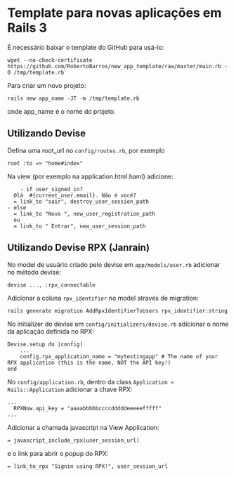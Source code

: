 Template para novas aplicações em Rails 3
=========================================

É necessário baixar o template do GitHub para usá-lo:

    wget --no-check-certificate https://github.com/RobertoBarros/new_app_template/raw/master/main.rb -O /tmp/template.rb

Para criar um novo projeto:

    rails new app_name -JT -m /tmp/template.rb

onde app_name é o nome do projeto.

Utilizando Devise
-----------------

Defina uma root_url no `config/routes.rb`, por exemplo

    root :to => "home#index"

Na view (por exemplo na application.html.haml) adicione:

        - if user_signed_in?
      Olá  #{current_user.email}. Não é você?
      = link_to "sair", destroy_user_session_path
    - else
      = link_to "Novo ", new_user_registration_path
      ou
      = link_to " Entrar", new_user_session_path


Utilizando Devise RPX (Janrain)
----------------------------

No model de usuário criado pelo devise em `app/models/user.rb` adicionar no método devise:

    devise ..., :rpx_connectable

Adicionar a coluna `rpx_identifier` no model através de migration:

    rails generate migration AddRpxIdentifierToUsers rpx_identifier:string


No initializer do devise em `config/initializers/devise.rb` adicionar o nome da aplicação definida no RPX:

    Devise.setup do |config|
        ...
        config.rpx_application_name = "mytestingapp" # The name of your RPX application (this is the name, NOT the API key!)
    end

No `config/application.rb`, dentro da class `Application < Rails::Application` adicionar a chave RPX:

    ...
      RPXNow.api_key = "aaaabbbbbccccdddddeeeeefffff"
    ...

Adicionar a chamada javascript na View Application:

    = javascript_include_rpx(user_session_url)

e o link para abrir o popup do RPX:

    = link_to_rpx "Signin using RPX!", user_session_url


